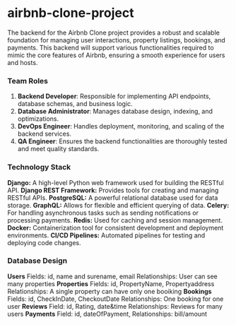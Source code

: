 # airbnb-clone-project
The backend for the Airbnb Clone project provides a robust and scalable foundation for managing user interactions, property listings, bookings, and payments. This backend will support various functionalities required to mimic the core features of Airbnb, ensuring a smooth experience for users and hosts.

### **Team Roles**
1. **Backend Developer**: Responsible for implementing API endpoints, database schemas, and business logic.
2. **Database Administrator**: Manages database design, indexing, and optimizations.
3. **DevOps Engineer**: Handles deployment, monitoring, and scaling of the backend services.
4. **QA Engineer**: Ensures the backend functionalities are thoroughly tested and meet quality standards.

### **Technology Stack**
**Django:** A high-level Python web framework used for building the RESTful API.
**Django REST Framework:** Provides tools for creating and managing RESTful APIs.
**PostgreSQL:** A powerful relational database used for data storage.
**GraphQL:** Allows for flexible and efficient querying of data.
**Celery:** For handling asynchronous tasks such as sending notifications or processing payments.
**Redis:** Used for caching and session management.
**Docker:** Containerization tool for consistent development and deployment environments.
**CI/CD Pipelines:** Automated pipelines for testing and deploying code changes.

### **Database Design**
**Users** Fields: id, name and surename, email Relationships: User can see many properties
**Properties** Fields: id, PropertyName, Propertyaddress Relationships: A single property can have only one booiking
**Bookings** Fields: id, CheckInDate, CheckoutDate Relationships: One booking for one user
**Reviews** Field: id, Rating, date&time Relationships: Reviews for many users
**Payments** Field: id, dateOfPayment, Relationships: bill/amount 